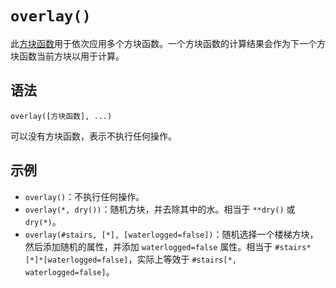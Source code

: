 # `overlay()`

此[方块函数](../zh.md)用于依次应用多个方块函数。一个方块函数的计算结果会作为下一个方块函数当前方块以用于计算。

## 语法

`overlay([方块函数], ...)`

可以没有方块函数，表示不执行任何操作。

## 示例

- `overlay()`：不执行任何操作。
- `overlay(*, dry())`：随机方块，并去除其中的水。相当于 `**dry()` 或 `dry(*)`。
- `overlay(#stairs, [*], [waterlogged=false])`：随机选择一个楼梯方块，然后添加随机的属性，并添加 `waterlogged=false` 属性。相当于 `#stairs*[*]*[waterlogged=false]`，实际上等效于 `#stairs[*, waterlogged=false]`。